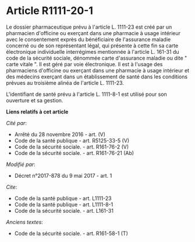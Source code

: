 # Article R1111-20-1

Le dossier pharmaceutique prévu à l'article L. 1111-23 est créé par un pharmacien d'officine ou exerçant dans une pharmacie à
usage intérieur avec le consentement exprès du bénéficiaire de l'assurance maladie concerné ou de son représentant légal, qui
présente à cette fin sa carte électronique individuelle interrégimes mentionnée à l'article L. 161-31 du code de la sécurité
sociale, dénommée carte d'assurance maladie ou dite " carte vitale ". Il est géré par voie électronique. Il est à l'usage des
pharmaciens d'officine ou exerçant dans une pharmacie à usage intérieur et des médecins exerçant dans un établissement de
santé dans les conditions prévues au troisième alinéa de l'article L. 1111-23. 

L'identifiant de santé prévu à l'article L. 1111-8-1 est utilisé pour son ouverture et sa gestion.

**Liens relatifs à cet article**

_Cité par_:

  - Arrêté du 28 novembre 2016 - art. (V)
  - Code de la santé publique - art. R5125-33-5 (V)
  - Code de la sécurité sociale. - art. R161-76-2 (V)
  - Code de la sécurité sociale. - art. R161-76-21 (Ab)

_Modifié par_:

  - Décret n°2017-878 du 9 mai 2017 - art. 1

_Cite_:

  - Code de la santé publique - art. L1111-23
  - Code de la santé publique - art. L1111-8-1
  - Code de la sécurité sociale. - art. L161-31

_Anciens textes_:

  - Code de la sécurité sociale. - art. R161-58-1 (T)

